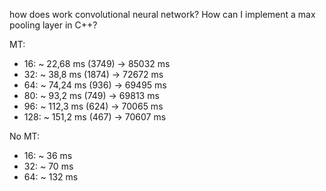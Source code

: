 how does work convolutional neural network?
How can I implement a max pooling layer in C++?



MT:
  - 16: ~ 22,68 ms (3749) -> 85032 ms
  - 32: ~ 38,8 ms (1874) -> 72672 ms
  - 64: ~ 74,24 ms (936) -> 69495 ms
  - 80: ~ 93,2 ms (749) -> 69813 ms
  - 96: ~ 112,3 ms (624) -> 70065 ms
  - 128: ~ 151,2 ms (467) -> 70607 ms

No MT:
  - 16: ~ 36 ms
  - 32: ~ 70 ms 
  - 64: ~ 132 ms